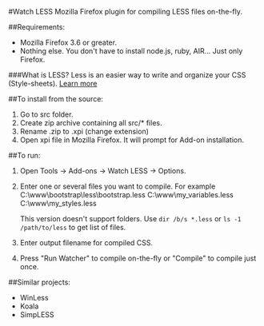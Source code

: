 #Watch LESS
Mozilla Firefox plugin for compiling LESS files on-the-fly.


##Requirements: 
- Mozilla Firefox 3.6 or greater. 
- Nothing else. You don't have to install node.js, ruby, AIR... Just only Firefox.


###What is LESS?
Less is an easier way to write and organize your CSS (Style-sheets). [Learn more](http://lesscss.org/)



##To install from the source:
1. Go to src folder.
2. Create zip archive containing all src/\* files.
3. Rename .zip to .xpi (change extension)
4. Open xpi file in Mozilla Firefox. It will prompt for Add-on installation.


##To run:
1. Open Tools -> Add-ons -> Watch LESS -> Options.
2. Enter one or several files you want to compile. For example
        C:\www\bootstrap\less\bootstrap.less
        C:\www\my_variables.less
        C:\www\my_styles.less

    This version doesn't support folders. Use `dir /b/s *.less` or `ls -1 /path/to/less` to get list of files.
3. Enter output filename for compiled CSS.
4. Press "Run Watcher" to compile on-the-fly  or "Compile" to compile just once.



##Similar projects:
- WinLess 
- Koala 
- SimpLESS 

